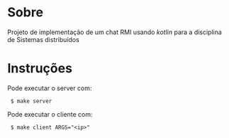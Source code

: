# Sobre

Projeto de implementação de um chat RMI usando *kotlin* para a disciplina de Sistemas distribuídos

# Instruções

Pode executar o server com:

```
 $ make server
```

Pode executar o cliente com:

```
 $ make client ARGS="<ip>"
```

